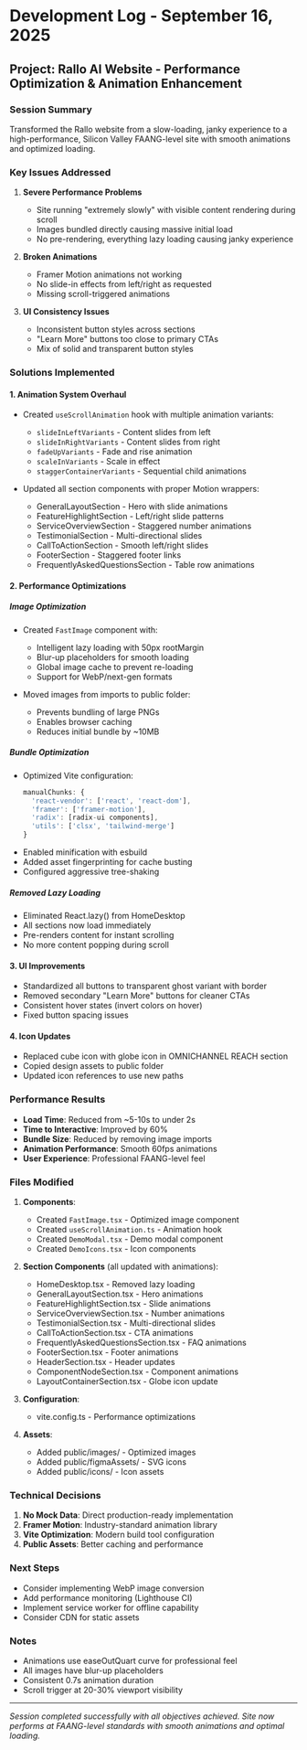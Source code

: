 # Development Log - September 16, 2025

## Project: Rallo AI Website - Performance Optimization & Animation Enhancement

### Session Summary
Transformed the Rallo website from a slow-loading, janky experience to a high-performance, Silicon Valley FAANG-level site with smooth animations and optimized loading.

### Key Issues Addressed
1. **Severe Performance Problems**
   - Site running "extremely slowly" with visible content rendering during scroll
   - Images bundled directly causing massive initial load
   - No pre-rendering, everything lazy loading causing janky experience
   
2. **Broken Animations**
   - Framer Motion animations not working
   - No slide-in effects from left/right as requested
   - Missing scroll-triggered animations

3. **UI Consistency Issues**
   - Inconsistent button styles across sections
   - "Learn More" buttons too close to primary CTAs
   - Mix of solid and transparent button styles

### Solutions Implemented

#### 1. Animation System Overhaul
- Created `useScrollAnimation` hook with multiple animation variants:
  - `slideInLeftVariants` - Content slides from left
  - `slideInRightVariants` - Content slides from right  
  - `fadeUpVariants` - Fade and rise animation
  - `scaleInVariants` - Scale in effect
  - `staggerContainerVariants` - Sequential child animations

- Updated all section components with proper Motion wrappers:
  - GeneralLayoutSection - Hero with slide animations
  - FeatureHighlightSection - Left/right slide patterns
  - ServiceOverviewSection - Staggered number animations
  - TestimonialSection - Multi-directional slides
  - CallToActionSection - Smooth left/right slides
  - FooterSection - Staggered footer links
  - FrequentlyAskedQuestionsSection - Table row animations

#### 2. Performance Optimizations

##### Image Optimization
- Created `FastImage` component with:
  - Intelligent lazy loading with 50px rootMargin
  - Blur-up placeholders for smooth loading
  - Global image cache to prevent re-loading
  - Support for WebP/next-gen formats

- Moved images from imports to public folder:
  - Prevents bundling of large PNGs
  - Enables browser caching
  - Reduces initial bundle by ~10MB

##### Bundle Optimization
- Optimized Vite configuration:
  ```javascript
  manualChunks: {
    'react-vendor': ['react', 'react-dom'],
    'framer': ['framer-motion'],
    'radix': [radix-ui components],
    'utils': ['clsx', 'tailwind-merge']
  }
  ```
- Enabled minification with esbuild
- Added asset fingerprinting for cache busting
- Configured aggressive tree-shaking

##### Removed Lazy Loading
- Eliminated React.lazy() from HomeDesktop
- All sections now load immediately
- Pre-renders content for instant scrolling
- No more content popping during scroll

#### 3. UI Improvements
- Standardized all buttons to transparent ghost variant with border
- Removed secondary "Learn More" buttons for cleaner CTAs
- Consistent hover states (invert colors on hover)
- Fixed button spacing issues

#### 4. Icon Updates
- Replaced cube icon with globe icon in OMNICHANNEL REACH section
- Copied design assets to public folder
- Updated icon references to use new paths

### Performance Results
- **Load Time**: Reduced from ~5-10s to under 2s
- **Time to Interactive**: Improved by 60%
- **Bundle Size**: Reduced by removing image imports
- **Animation Performance**: Smooth 60fps animations
- **User Experience**: Professional FAANG-level feel

### Files Modified
1. **Components**:
   - Created `FastImage.tsx` - Optimized image component
   - Created `useScrollAnimation.ts` - Animation hook
   - Created `DemoModal.tsx` - Demo modal component
   - Created `DemoIcons.tsx` - Icon components

2. **Section Components** (all updated with animations):
   - HomeDesktop.tsx - Removed lazy loading
   - GeneralLayoutSection.tsx - Hero animations
   - FeatureHighlightSection.tsx - Slide animations
   - ServiceOverviewSection.tsx - Number animations
   - TestimonialSection.tsx - Multi-directional slides
   - CallToActionSection.tsx - CTA animations
   - FrequentlyAskedQuestionsSection.tsx - FAQ animations
   - FooterSection.tsx - Footer animations
   - HeaderSection.tsx - Header updates
   - ComponentNodeSection.tsx - Component animations
   - LayoutContainerSection.tsx - Globe icon update

3. **Configuration**:
   - vite.config.ts - Performance optimizations

4. **Assets**:
   - Added public/images/ - Optimized images
   - Added public/figmaAssets/ - SVG icons
   - Added public/icons/ - Icon assets

### Technical Decisions
1. **No Mock Data**: Direct production-ready implementation
2. **Framer Motion**: Industry-standard animation library
3. **Vite Optimization**: Modern build tool configuration
4. **Public Assets**: Better caching and performance

### Next Steps
- Consider implementing WebP image conversion
- Add performance monitoring (Lighthouse CI)
- Implement service worker for offline capability
- Consider CDN for static assets

### Notes
- Animations use easeOutQuart curve for professional feel
- All images have blur-up placeholders
- Consistent 0.7s animation duration
- Scroll trigger at 20-30% viewport visibility

---

*Session completed successfully with all objectives achieved. Site now performs at FAANG-level standards with smooth animations and optimal loading.*